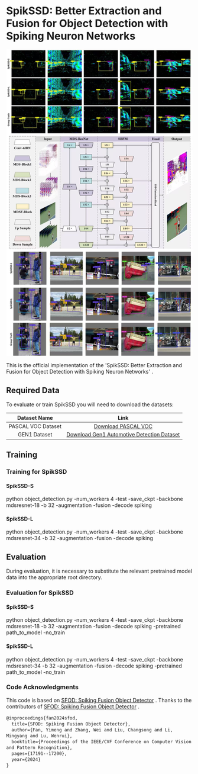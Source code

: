 #                           SpikSSD: Better Extraction and Fusion for Object Detection with Spiking Neuron Networks

![Optional image alt text](figure.jpg)



This is the official implementation of the 'SpikSSD: Better Extraction and Fusion for Object Detection with Spiking Neuron Networks' .

## Required Data

To evaluate or train SpikSSD you will need to download the datasets:

|    Dataset Name    |                             Link                             |
| :----------------: | :----------------------------------------------------------: |
| PASCAL VOC Dataset | [Download PASCAL VOC](http://host.robots.ox.ac.uk/pascal/VOC/) |
|    GEN1 Dataset    | [Download Gen1 Automotive Detection Dataset](https://www.prophesee.ai/2020/01/24/prophesee-gen1-automotive-detection-dataset/) |

## Training

### Training for SpikSSD

#### SpikSSD-S

python object_detection.py -num_workers 4 -test -save_ckpt -backbone mdsresnet-18 -b 32 -augmentation -fusion -decode spiking

#### SpikSSD-L

python object_detection.py -num_workers 4 -test -save_ckpt -backbone mdsresnet-34 -b 32 -augmentation -fusion -decode spiking

## Evaluation

During evaluation, it is necessary to substitute the relevant pretrained model data into the appropriate root directory.

### Evaluation for SpikSSD

#### SpikSSD-S

python object_detection.py -num_workers 4 -test -save_ckpt -backbone mdsresnet-18 -b 32 -augmentation -fusion -decode spiking -pretrained path_to_model -no_train

#### SpikSSD-L

python object_detection.py -num_workers 4 -test -save_ckpt -backbone mdsresnet-34 -b 32 -augmentation -fusion -decode spiking -pretrained path_to_model -no_train

### Code Acknowledgments

This code is based on [SFOD: Spiking Fusion Object Detector](https://github.com/yimeng-fan/SFOD) . Thanks to the contributors of [SFOD: Spiking Fusion Object Detector](https://github.com/yimeng-fan/SFOD) .

```
@inproceedings{fan2024sfod,
  title={SFOD: Spiking Fusion Object Detector},
  author={Fan, Yimeng and Zhang, Wei and Liu, Changsong and Li, Mingyang and Lu, Wenrui},
  booktitle={Proceedings of the IEEE/CVF Conference on Computer Vision and Pattern Recognition},
  pages={17191--17200},
  year={2024}
}
```

